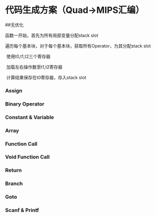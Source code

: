 # 代码生成方案（Quad->MIPS汇编）

##无优化

函数一开始，首先为所有局部变量分配stack slot

遍历每个基本块，对于每个基本块，获取所有Operator，为其分配stack slot

​				使用t0,t1,t2三个寄存器

​				加载左右操作数至t1,t2寄存器

​				计算结果保存在t0寄存器，存入stack slot

### Assign



### Binary Operator



### Constant & Variable



### Array



### Function Call



### Void Function Call



### Return



### Branch



### Goto



### Scanf & Printf

